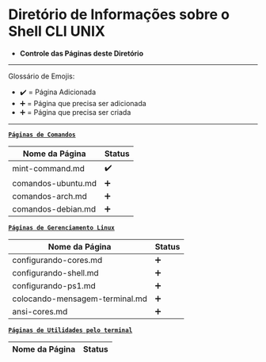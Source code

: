 # Diretório de Informações sobre o Shell CLI UNIX

* **Controle das Páginas deste Diretório**

---

Glossário de Emojis:

* :heavy_check_mark: = Página Adicionada
* :heavy_plus_sign: = Página que precisa ser adicionada
* :heavy_plus_sign: = Página que precisa ser criada

---

[**`Páginas de Comandos`**]()

Nome da Página|Status
|---|---|
mint-command.md|:heavy_check_mark:
comandos-ubuntu.md|:heavy_plus_sign:
comandos-arch.md|:heavy_plus_sign:
comandos-debian.md|:heavy_plus_sign:

[**`Páginas de Gerenciamento Linux`**]()

Nome da Página|Status
|---|---|
configurando-cores.md|:heavy_plus_sign:
configurando-shell.md|:heavy_plus_sign:
configurando-ps1.md|:heavy_plus_sign:
colocando-mensagem-terminal.md|:heavy_plus_sign:
ansi-cores.md|:heavy_plus_sign:

[**`Páginas de Utilidades pelo terminal`**]()

Nome da Página|Status
|---|---|
